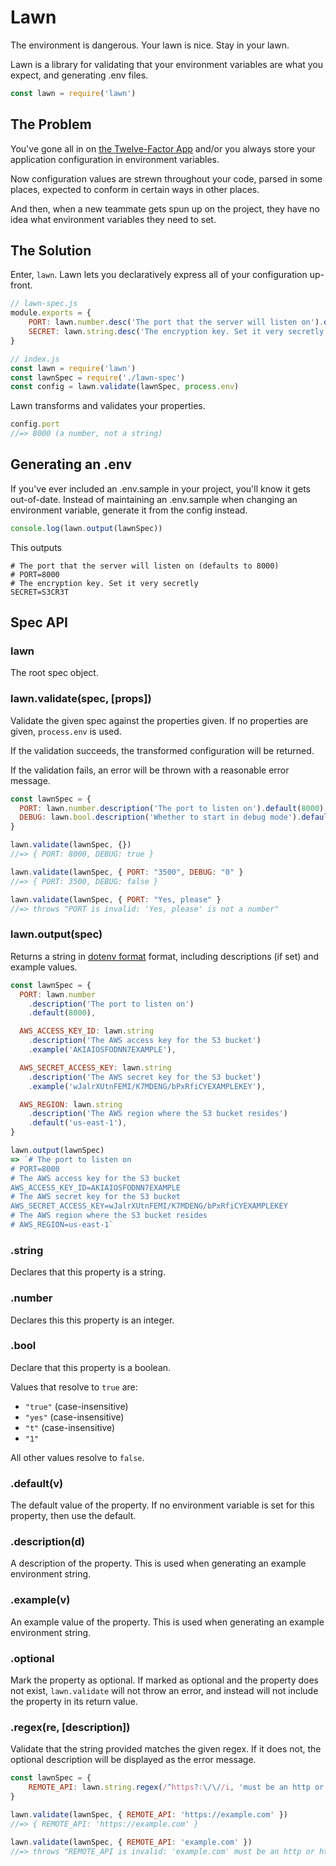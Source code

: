 # Lawn

The environment is dangerous. Your lawn is nice. Stay in your lawn.

Lawn is a library for validating that your environment variables are what you
expect, and generating .env files.

```js
const lawn = require('lawn')
```


## The Problem

You've gone all in on [the Twelve-Factor App][twelvefactor] and/or you always
store your application configuration in environment variables.

Now configuration values are strewn throughout your code, parsed in some
places, expected to conform in certain ways in other places.

And then, when a new teammate gets spun up on the project, they have no idea
what environment variables they need to set.

[twelvefactor]: https://12factor.net/config


## The Solution

Enter, `lawn`. Lawn lets you declaratively express all of your configuration
up-front.

```js
// lawn-spec.js
module.exports = {
    PORT: lawn.number.desc('The port that the server will listen on').default(8000),
    SECRET: lawn.string.desc('The encryption key. Set it very secretly').example('S3CR3T'),
}

// index.js
const lawn = require('lawn')
const lawnSpec = require('./lawn-spec')
const config = lawn.validate(lawnSpec, process.env)
```

Lawn transforms and validates your properties.

```js
config.port
//=> 8000 (a number, not a string)
```


## Generating an .env

If you've ever included an .env.sample in your project, you'll know it gets
out-of-date. Instead of maintaining an .env.sample when changing an environment
variable, generate it from the config instead.

```js
console.log(lawn.output(lawnSpec))
```

This outputs

```
# The port that the server will listen on (defaults to 8000)
# PORT=8000
# The encryption key. Set it very secretly
SECRET=S3CR3T
```


## Spec API

### lawn

The root spec object.

### lawn.validate(spec, [props])

Validate the given spec against the properties given. If no properties are
given, `process.env` is used.

If the validation succeeds, the transformed configuration will be returned.

If the validation fails, an error will be thrown with a reasonable error message.

```js
const lawnSpec = {
  PORT: lawn.number.description('The port to listen on').default(8000),
  DEBUG: lawn.bool.description('Whether to start in debug mode').default(true),
}

lawn.validate(lawnSpec, {})
//=> { PORT: 8000, DEBUG: true }

lawn.validate(lawnSpec, { PORT: "3500", DEBUG: "0" }
//=> { PORT: 3500, DEBUG: false }

lawn.validate(lawnSpec, { PORT: "Yes, please" }
//=> throws "PORT is invalid: 'Yes, please' is not a number"
```

### lawn.output(spec)

Returns a string in [dotenv format][dotenv] format, including descriptions (if
set) and example values.

```js
const lawnSpec = {
  PORT: lawn.number
    .description('The port to listen on')
    .default(8000),

  AWS_ACCESS_KEY_ID: lawn.string
    .description('The AWS access key for the S3 bucket')
    .example('AKIAIOSFODNN7EXAMPLE'),

  AWS_SECRET_ACCESS_KEY: lawn.string
    .description('The AWS secret key for the S3 bucket')
    .example('wJalrXUtnFEMI/K7MDENG/bPxRfiCYEXAMPLEKEY'),

  AWS_REGION: lawn.string
    .description('The AWS region where the S3 bucket resides')
    .default('us-east-1'),
}

lawn.output(lawnSpec)
=> `# The port to listen on
# PORT=8000
# The AWS access key for the S3 bucket
AWS_ACCESS_KEY_ID=AKIAIOSFODNN7EXAMPLE
# The AWS secret key for the S3 bucket
AWS_SECRET_ACCESS_KEY=wJalrXUtnFEMI/K7MDENG/bPxRfiCYEXAMPLEKEY
# The AWS region where the S3 bucket resides
# AWS_REGION=us-east-1`
```

[dotenv]: https://www.npmjs.com/package/dotenv

### .string

Declares that this property is a string.

### .number

Declares this this property is an integer.

### .bool

Declare that this property is a boolean.

Values that resolve to `true` are:

- `"true"` (case-insensitive)
- `"yes"` (case-insensitive)
- `"t"` (case-insensitive)
- `"1"`

All other values resolve to `false`.

### .default(v)

The default value of the property. If no environment variable is set for this
property, then use the default.

### .description(d)

A description of the property. This is used when generating an example
environment string.

### .example(v)

An example value of the property. This is used when generating an example
environment string.

### .optional

Mark the property as optional. If marked as optional and the property does not
exist, `lawn.validate` will not throw an error, and instead will not include
the property in its return value.

### .regex(re, [description])

Validate that the string provided matches the given regex. If it does not, the
optional description will be displayed as the error message.

```js
const lawnSpec = {
    REMOTE_API: lawn.string.regex(/^https?:\/\//i, 'must be an http or https address')
}

lawn.validate(lawnSpec, { REMOTE_API: 'https://example.com' })
//=> { REMOTE_API: 'https://example.com' }

lawn.validate(lawnSpec, { REMOTE_API: 'example.com' })
//=> throws "REMOTE_API is invalid: 'example.com' must be an http or https address"
```
